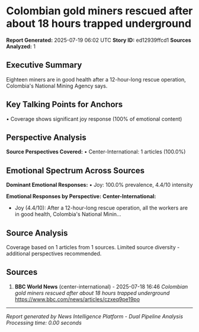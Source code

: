 # Colombian gold miners rescued after about 18 hours trapped underground
**Report Generated:** 2025-07-19 06:02 UTC
**Story ID:** ed12939ffcd1
**Sources Analyzed:** 1

## Executive Summary
Eighteen miners are in good health after a 12-hour-long rescue operation, Colombia's National Mining Agency says.

## Key Talking Points for Anchors
• Coverage shows significant joy response (100% of emotional content)

## Perspective Analysis
**Source Perspectives Covered:**
• Center-International: 1 articles (100.0%)

## Emotional Spectrum Across Sources
**Dominant Emotional Responses:**
• Joy: 100.0% prevalence, 4.4/10 intensity

**Emotional Responses by Perspective:**
**Center-International:**
  - Joy (4.4/10): After a 12-hour-long rescue operation, all the workers are in good health, Colombia's National Minin...

## Source Analysis
Coverage based on 1 articles from 1 sources. Limited source diversity - additional perspectives recommended.

## Sources
1. **BBC World News** (center-international) - 2025-07-18 16:46
   *Colombian gold miners rescued after about 18 hours trapped underground*
   https://www.bbc.com/news/articles/czxeq9pe19po

---
*Report generated by News Intelligence Platform - Dual Pipeline Analysis*
*Processing time: 0.00 seconds*